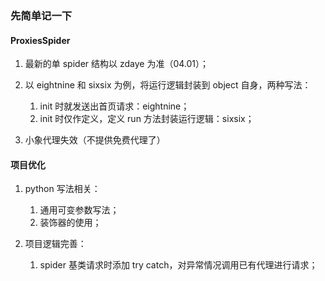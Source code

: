 ### 先简单记一下

#### ProxiesSpider
1. 最新的单 spider 结构以 zdaye 为准（04.01）；
2. 以 eightnine 和 sixsix 为例，将运行逻辑封装到 object 自身，两种写法：
    1. init 时就发送出首页请求：eightnine；
    2. init 时仅作定义，定义 run 方法封装运行逻辑：sixsix；
    
3. 小象代理失效（不提供免费代理了）
    
    
#### 项目优化
1. python 写法相关：
    1. 通用可变参数写法；
    2. 装饰器的使用；
    
2. 项目逻辑完善：
    1. spider 基类请求时添加 try catch，对异常情况调用已有代理进行请求；
